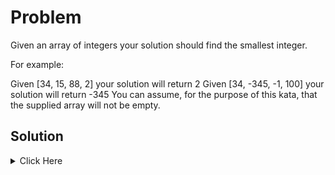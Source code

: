 # Problem
Given an array of integers your solution should find the smallest integer.

For example:

Given [34, 15, 88, 2] your solution will return 2
Given [34, -345, -1, 100] your solution will return -345
You can assume, for the purpose of this kata, that the supplied array will not be empty.


## Solution

<details>
	<summary> Click Here </summary>

```cpp
#include <vector>
#include <iostream>
#include <algorithm>

using namespace std; 


int findSmallest(vector <int> list){

    int smallest = *min_element(list.begin(), list.end());
    return smallest;
    
}

```

</details>